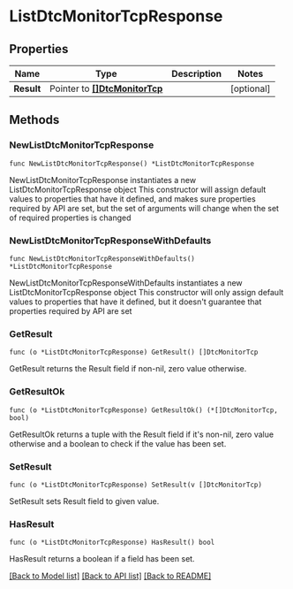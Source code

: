 # ListDtcMonitorTcpResponse

## Properties

Name | Type | Description | Notes
------------ | ------------- | ------------- | -------------
**Result** | Pointer to [**[]DtcMonitorTcp**](DtcMonitorTcp.md) |  | [optional] 

## Methods

### NewListDtcMonitorTcpResponse

`func NewListDtcMonitorTcpResponse() *ListDtcMonitorTcpResponse`

NewListDtcMonitorTcpResponse instantiates a new ListDtcMonitorTcpResponse object
This constructor will assign default values to properties that have it defined,
and makes sure properties required by API are set, but the set of arguments
will change when the set of required properties is changed

### NewListDtcMonitorTcpResponseWithDefaults

`func NewListDtcMonitorTcpResponseWithDefaults() *ListDtcMonitorTcpResponse`

NewListDtcMonitorTcpResponseWithDefaults instantiates a new ListDtcMonitorTcpResponse object
This constructor will only assign default values to properties that have it defined,
but it doesn't guarantee that properties required by API are set

### GetResult

`func (o *ListDtcMonitorTcpResponse) GetResult() []DtcMonitorTcp`

GetResult returns the Result field if non-nil, zero value otherwise.

### GetResultOk

`func (o *ListDtcMonitorTcpResponse) GetResultOk() (*[]DtcMonitorTcp, bool)`

GetResultOk returns a tuple with the Result field if it's non-nil, zero value otherwise
and a boolean to check if the value has been set.

### SetResult

`func (o *ListDtcMonitorTcpResponse) SetResult(v []DtcMonitorTcp)`

SetResult sets Result field to given value.

### HasResult

`func (o *ListDtcMonitorTcpResponse) HasResult() bool`

HasResult returns a boolean if a field has been set.


[[Back to Model list]](../README.md#documentation-for-models) [[Back to API list]](../README.md#documentation-for-api-endpoints) [[Back to README]](../README.md)


